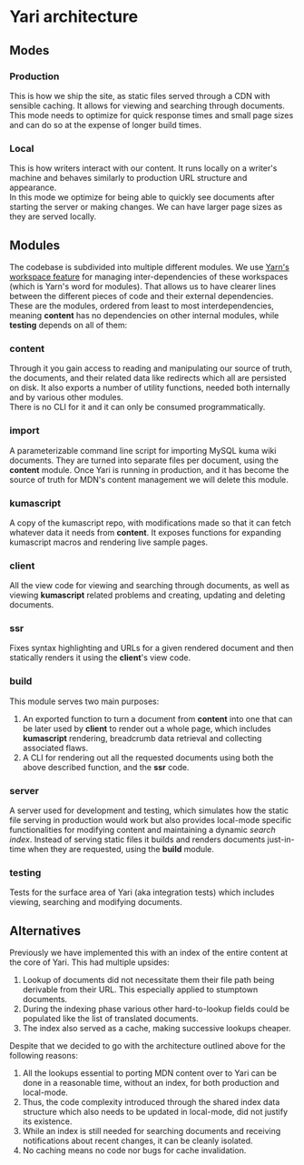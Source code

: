 # Yari architecture

## Modes

### Production

This is how we ship the site, as static files served through a CDN with
sensible caching. It allows for viewing and searching through documents.\
This mode needs to optimize for quick response times and small page sizes and
can do so at the expense of longer build times.

### Local

This is how writers interact with our content. It runs locally on a writer's
machine and behaves similarly to production URL structure and appearance.\
In this mode we optimize for being able to quickly see documents after
starting the server or making changes. We can have larger page sizes as they
are served locally.

## Modules

The codebase is subdivided into multiple different modules. We use [Yarn's
workspace feature](https://classic.yarnpkg.com/en/docs/workspaces/) for
managing inter-dependencies of these workspaces (which is Yarn's word for
modules). That allows us to have clearer lines between the different pieces
of code and their external dependencies. These are the modules, ordered from
least to most interdependencies, meaning **content** has no dependencies on
other internal modules, while **testing** depends on all of them:

### content

Through it you gain access to reading and manipulating our source of truth,
the documents, and their related data like redirects which all are persisted
on disk. It also exports a number of utility functions, needed both internally
and by various other modules.\
There is no CLI for it and it can only be consumed programmatically.

### import

A parameterizable command line script for importing MySQL kuma wiki documents.
They are turned into separate files per document, using the **content** module.
Once Yari is running in production, and it has become the source of truth for
MDN's content management we will delete this module.

### kumascript

A copy of the kumascript repo, with modifications made so that it can fetch
whatever data it needs from **content**. It exposes functions for expanding
kumascript macros and rendering live sample pages.

### client

All the view code for viewing and searching through documents, as well as
viewing **kumascript** related problems and creating, updating and deleting
documents.

### ssr

Fixes syntax highlighting and URLs for a given rendered document and then
statically renders it using the **client**'s view code.

### build

This module serves two main purposes:

1. An exported function to turn a document from **content** into one that can
   be later used by **client** to render out a whole page, which includes
   **kumascript** rendering, breadcrumb data retrieval and collecting associated
   flaws.
2. A CLI for rendering out all the requested documents using both the above
   described function, and the **ssr** code.

### server

A server used for development and testing, which simulates how the
static file serving in production would work but also provides local-mode
specific functionalities for modifying content and maintaining a dynamic
_search index_. Instead of serving static files it builds and renders
documents just-in-time when they are requested, using the **build** module.

### testing

Tests for the surface area of Yari (aka integration tests) which includes
viewing, searching and modifying documents.

## Alternatives

Previously we have implemented this with an index of the entire content at
the core of Yari. This had multiple upsides:

1. Lookup of documents did not necessitate them their file path being derivable
   from their URL. This especially applied to stumptown documents.
2. During the indexing phase various other hard-to-lookup fields could be
   populated like the list of translated documents.
3. The index also served as a cache, making successive lookups cheaper.

Despite that we decided to go with the architecture outlined above for the
following reasons:

1. All the lookups essential to porting MDN content over to Yari can be done
   in a reasonable time, without an index, for both production and local-mode.
2. Thus, the code complexity introduced through the shared index data structure
   which also needs to be updated in local-mode, did not justify its existence.
3. While an index is still needed for searching documents and receiving
   notifications about recent changes, it can be cleanly isolated.
4. No caching means no code nor bugs for cache invalidation.
